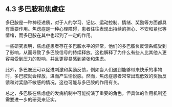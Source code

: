 ## 4.3 多巴胺和焦慮症

多巴胺是一种神经递质，对于人的学习、记忆、运动控制、情绪、奖励等方面都具有重要作用。焦虑症是一种心理障碍，患者往往表现出持续的担心、不安和紧张等情绪，而多巴胺在其中也起到了一定的作用。

一些研究表明，焦虑症患者存在多巴胺水平的异常，他们的多巴胺负反馈系统受到了影响，从而导致了多巴胺信号的持续释放。这也解释了为什么有些人比其他人更容易受到压力的影响，并且更容易感到紧张和焦虑。

此外，多巴胺还可以促进刺激和奖励反馈，例如当人们遇到能够带来快乐的事物时，多巴胺就会释放，进而产生愉悦感。然而，焦虑症患者常常出现低效的奖励反馈和对奖励不敏感的情况，这也可能与多巴胺的作用有关。

总之，多巴胺在焦虑症的发病机制中可能扮演了重要的角色，但具体的作用机制还需要进一步的研究来证实。